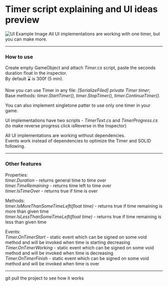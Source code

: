 # Timer script explaining and UI ideas preview

![UI Example Image](https://github.com/chugaister228/UnityTimer/blob/main/Prewiews/AllUiVideoPrewiev.gif)
All UI implementations are working with one timer, but you can make more.  

---  

### How to use  
Create empty GameObject and attach *Timer.cs* script, paste the seconds duration float in the inspector.  
By default :hourglass: is 300f (5 min).
  
Now you can use Timer in any file: *[SerializeFiled] private Timer timer*;   
Base methods: *timer.StartTimer(), timer.StopTimer(), timer.ContinueTimer()*.  

You can also implement singletone patter to use only one timer in your game.  

UI implementations have two scripts - *TimerText.cs* and *TimerProgress.cs*  
(to make reverse progress click isReverse in the Inspector)  

All UI implementations are working without dependencies.  
Events work instead of dependencies to optimize the Timer and SOLID following.  

---

### Other features  
Properties:  
*timer.Duration* - returns general time to time over  
*timer.TimeRemaining* - returns time left to time over  
*timer.IsTimeOver* - returns true if time is over  

Methods:    
*timer.IsMoreThanSomeTimeLeft(float time)* - returns true if time remaining is more than given time  
*timer.IsLessThanSomeTimeLeft(float time)* - returns true if time remaining is less than given time  

Events:  
*Timer.OnTimerStart* - static event which can be signed on some void method and will be invoked when time is starting decreasing  
*Timer.OnTimerWorking* - static event which can be signed on some void method and will be invoked when time is decreasing  
*Timer.OnTimerFinish* - static event which can be signed on some void method and will be invoked when time is over   

---  

git pull the project to see how it works
